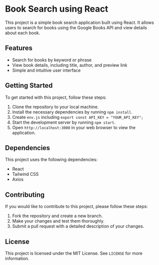 # Book Search using React

This project is a simple book search application built using React. It allows users to search for books using the Google Books API and view details about each book.

## Features

- Search for books by keyword or phrase
- View book details, including title, author, and preview link
- Simple and intuitive user interface

## Getting Started

To get started with this project, follow these steps:

1. Clone the repository to your local machine.
2. Install the necessary dependencies by running `npm install`.
3. Create `env.js` including `export const API_KEY = "YOUR_API_KEY";`
4. Start the development server by running `npm start`.
5. Open `http://localhost:3000` in your web browser to view the application.

## Dependencies

This project uses the following dependencies:

- React
- Tailwind CSS
- Axios

## Contributing

If you would like to contribute to this project, please follow these steps:

1. Fork the repository and create a new branch.
2. Make your changes and test them thoroughly.
3. Submit a pull request with a detailed description of your changes.

## License

This project is licensed under the MIT License. See `LICENSE` for more information.
